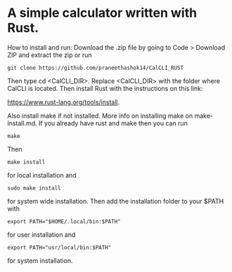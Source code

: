 # A simple calculator written with Rust.
How to install and run: Download the .zip file by going to Code > Download ZIP and extract the zip or run

```git clone https://github.com/praneethashok14/CalCLI_RUST```

Then type cd <CalCLI_DIR>. Replace <CalCLI_DIR> with the folder where CalCLI is located. 
Then install Rust with the instructions on this link: 

https://www.rust-lang.org/tools/install. 

Also install make if not installed. More info on installing make on make-install.md. 
If you already have rust and make then you can run 

```make```

Then 

```make install```

for local installation and

```sudo make install```

for system wide installation.
Then add the installation folder to your $PATH with

```export PATH="$HOME/.local/bin:$PATH"```

for user installation and

```export PATH="usr/local/bin:$PATH"```

for system installation.
